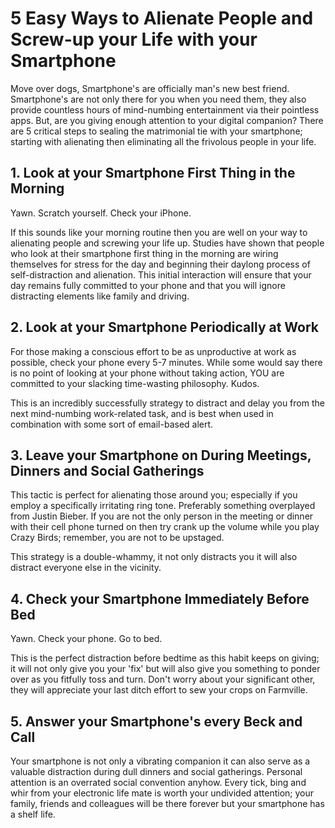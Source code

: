 # 5 Easy Ways to Alienate People and Screw-up your Life with your Smartphone

Move over dogs, Smartphone's are officially man's new best friend. Smartphone's are not only there for you when you need them, they also provide countless hours of mind-numbing entertainment via their pointless apps. But, are you giving enough attention to your digital companion? There are 5 critical steps to sealing the matrimonial tie with your smartphone; starting with alienating then eliminating all the frivolous people in your life.

## 1. Look at your Smartphone First Thing in the Morning

Yawn. Scratch yourself. Check your iPhone. 

If this sounds like your morning routine then you are well on your way to alienating people and screwing your life up. Studies have shown that people who look at their smartphone first thing in the morning are wiring themselves for stress for the day and beginning their daylong process of self-distraction and alienation. This initial interaction will ensure that your day remains fully committed to your phone and that you will ignore distracting elements like family and driving.

## 2. Look at your Smartphone Periodically at Work

For those making a conscious effort to be as unproductive at work as possible, check your phone every 5-7 minutes. While some would say there is no point of looking at your phone without taking action, YOU are committed to your slacking time-wasting philosophy. Kudos. 

This is an incredibly successfully strategy to distract and delay you from the next mind-numbing work-related task, and is best when used in combination with some sort of email-based alert.

## 3. Leave your Smartphone on During Meetings, Dinners and Social Gatherings

This tactic is perfect for alienating those around you; especially if you employ a specifically irritating ring tone. Preferably something overplayed from Justin Bieber. If you are not the only person in the meeting or dinner with their cell phone turned on then try crank up the volume while you play Crazy Birds; remember, you are not to be upstaged. 

This strategy is a double-whammy, it not only distracts you it will also distract everyone else in the vicinity. 

## 4. Check your Smartphone Immediately Before Bed

Yawn. Check your phone. Go to bed. 

This is the perfect distraction before bedtime as this habit keeps on giving; it will not only give you your 'fix' but will also give you something to ponder over as you fitfully toss and turn. Don't worry about your significant other, they will appreciate your last ditch effort to sew your crops on Farmville. 

## 5. Answer your Smartphone's every Beck and Call

Your smartphone is not only a vibrating companion it can also serve as a valuable distraction during dull dinners and social gatherings. Personal attention is an overrated social convention anyhow.  Every tick, bing and whir from your electronic life mate is worth your undivided attention; your family, friends and colleagues will be there forever but your smartphone has a shelf life.